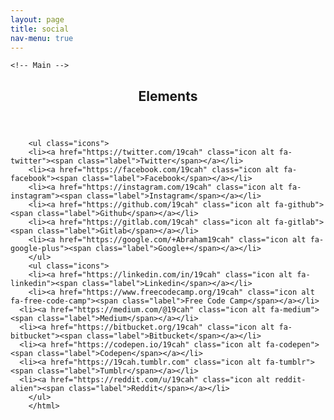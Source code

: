 ```yaml
---
layout: page
title: social
nav-menu: true
---
```

	<!-- Main -->
<div id="main" class="alt">

<!-- One -->
<section id="one">
	<div class="inner">
		<header class="major">
			<h1>Elements</h1>
		</header>

		<ul class="icons">
		<li><a href="https://twitter.com/19cah" class="icon alt fa-twitter"><span class="label">Twitter</span></a></li>
		<li><a href="https://facebook.com/19cah" class="icon alt fa-facebook"><span class="label">Facebook</span></a></li>
		<li><a href="https://instagram.com/19cah" class="icon alt fa-instagram"><span class="label">Instagram</span></a></li>
     	<li><a href="https://github.com/19cah" class="icon alt fa-github"><span class="label">Github</span></a></li>
   	  	<li><a href="https://gitlab.com/19cah" class="icon alt fa-gitlab"><span class="label">Gitlab</span></a></li>
    	<li><a href="https://google.com/+Abraham19cah" class="icon alt fa-google-plus"><span class="label">Google+</span></a></li>
  	    </ul>
		<ul class="icons">
		<li><a href="https://linkedin.com/in/19cah" class="icon alt fa-linkedin"><span class="label">Linkedin</span></a></li>
        <li><a href="https://www.freecodecamp.org/19cah" class="icon alt fa-free-code-camp"><span class="label">Free Code Camp</span></a></li>
      <li><a href="https://medium.com/@19cah" class="icon alt fa-medium"><span class="label">Medium</span></a></li>
      <li><a href="https://bitbucket.org/19cah" class="icon alt fa-bitbucket"><span class="label">Bitbucket</span></a></li>
      <li><a href="https://codepen.io/19cah" class="icon alt fa-codepen"><span class="label">Codepen</span></a></li>
      <li><a href="https://19cah.tumblr.com" class="icon alt fa-tumblr"><span class="label">Tumblr</span></a></li>
      <li><a href="https://reddit.com/u/19cah" class="icon alt reddit-alien"><span class="label">Reddit</span></a></li>
		</ul>
		</html>
